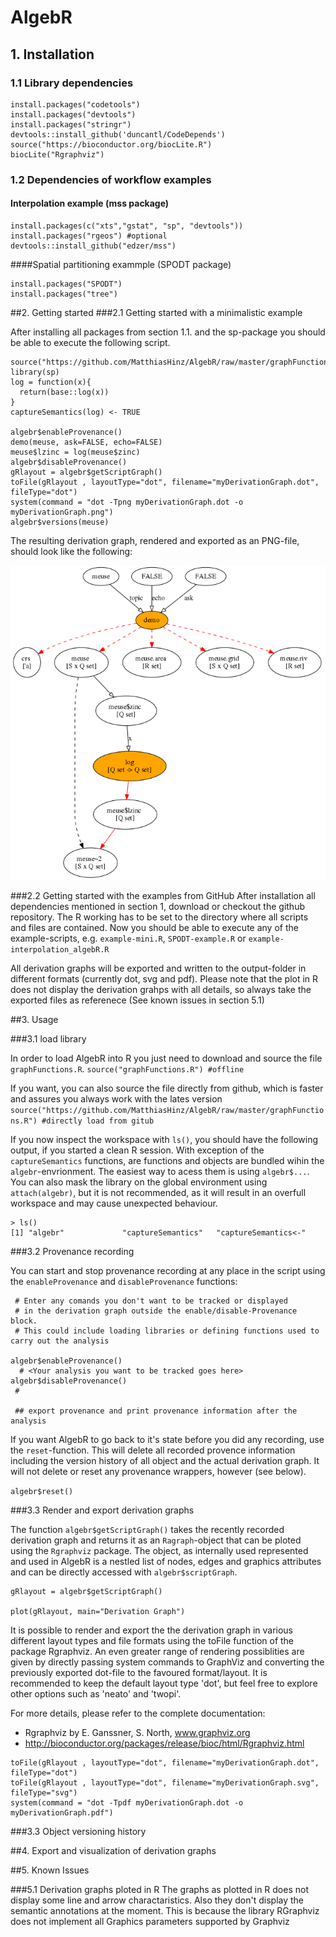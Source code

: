# AlgebR


## 1. Installation
### 1.1 Library dependencies
```
install.packages("codetools")
install.packages("devtools")
install.packages("stringr")
devtools::install_github('duncantl/CodeDepends')
source("https://bioconductor.org/biocLite.R")
biocLite("Rgraphviz")
```
### 1.2 Dependencies of workflow examples 
#### Interpolation example (mss package)
```
install.packages(c("xts","gstat", "sp", "devtools"))
install.packages("rgeos") #optional
devtools::install_github("edzer/mss")
```
####Spatial partitioning exammple (SPODT package)
```
install.packages("SPODT")
install.packages("tree")
```

##2. Getting started
###2.1 Getting started with a minimalistic example

After installing all packages from section 1.1. and the sp-package you should be able to execute the following script.
```
source("https://github.com/MatthiasHinz/AlgebR/raw/master/graphFunctions.R")
library(sp)
log = function(x){
  return(base::log(x))
}
captureSemantics(log) <- TRUE

algebr$enableProvenance()
demo(meuse, ask=FALSE, echo=FALSE)
meuse$lzinc = log(meuse$zinc)
algebr$disableProvenance()
gRlayout = algebr$getScriptGraph()
toFile(gRlayout , layoutType="dot", filename="myDerivationGraph.dot", fileType="dot")
system(command = "dot -Tpng myDerivationGraph.dot -o myDerivationGraph.png")
algebr$versions(meuse)
```
The resulting derivation graph, rendered and exported as an PNG-file, should look like the following:

![Console Session](https://github.com/MatthiasHinz/AlgebR/raw/master/output/myDerivationGraph.png)

###2.2 Getting started with the examples from GitHub
 After installation all dependencies mentioned in section 1, download or checkout the github repository. The R working has to be set to the directory where all scripts and files are contained. Now you should be able to execute any of the example-scripts, e.g. `example-mini.R`, `SPODT-example.R` or `example-interpolation_algebR.R` 
 
 All derivation graphs will be exported and written to the output-folder in different formats (currently dot, svg and pdf). Please note that the plot in R does not display the derivation grahps with all details, so always take the exported files as referenece (See known issues in section 5.1) 
 

##3. Usage

###3.1 load library

In order to load AlgebR into R you just need to download and source the file `graphFunctions.R`.
`source("graphFunctions.R") #offline`

If you want, you can also source the file directly from github, which is faster and assures you always work with the lates version
`source("https://github.com/MatthiasHinz/AlgebR/raw/master/graphFunctions.R") #directly load from gitub`

If you now inspect the workspace with `ls()`, you should have the following output, if you started a clean R session.
With exception of the `captureSemantics` functions, are functions and objects are bundled wihin the `algebr`-envrionment. The easiest way to acess them is using `algebr$...`. You can also mask the library on the global environment using `attach(algebr)`, but it is not recommended, as it will result in an overfull workspace and may cause unexpected behaviour.
```
> ls()
[1] "algebr"             "captureSemantics"   "captureSemantics<-"
```

###3.2 Provenance recording

You can start and stop provenance recording at any place in the script using the `enableProvenance` and `disableProvenance` functions:

```
 # Enter any comands you don't want to be tracked or displayed 
 # in the derivation graph outside the enable/disable-Provenance block. 
 # This could include loading libraries or defining functions used to carry out the analysis
 
algebr$enableProvenance()
  # <Your analysis you want to be tracked goes here>
algebr$disableProvenance()
 #
 
 ## export provenance and print provenance information after the analysis
```
If you want AlgebR to go back to it's state before you did any recording, use the `reset`-function. This will delete all recorded provence information including the version history of all object and the actual derivation graph. It will not delete or reset any provenance wrappers, however (see below).

`algebr$reset()`

###3.3 Render and export derivation graphs

The function `algebr$getScriptGraph()` takes the recently recorded derivation graph and returns it as an `Ragraph`-object that can be ploted using the `Rgraphviz` package. The object, as internally used represented and used in AlgebR is a nestled list of nodes, edges and graphics attributes and can be directly accessed with `algebr$scriptGraph`.

```
gRlayout = algebr$getScriptGraph()

plot(gRlayout, main="Derivation Graph")
```
It is possible to render and export the the derivation graph in various different layout types and file formats using the toFile function of the package Rgraphviz. An even greater range of rendering possiblities are given by directly passing system commands to GraphViz and converting the previously exported dot-file to the favoured format/layout. It is recommended to keep the default layout type 'dot', but feel free to explore other options such as 'neato' and 'twopi'.

For more details, please refer to the complete documentation:
 - Rgraphviz by E. Ganssner, S. North, www.graphviz.org
 - http://bioconductor.org/packages/release/bioc/html/Rgraphviz.html
```
toFile(gRlayout , layoutType="dot", filename="myDerivationGraph.dot", fileType="dot")
toFile(gRlayout , layoutType="dot", filename="myDerivationGraph.svg", fileType="svg")
system(command = "dot -Tpdf myDerivationGraph.dot -o myDerivationGraph.pdf")

```
###3.3 Object versioning history

##4. Export and visualization of derivation graphs

##5. Known Issues

###5.1 Derivation graphs ploted in R
 The graphs as plotted in R does not display some line and arrow charactaristics. Also they don't display the semantic annotations at the moment. This is because the library RGraphviz does not implement all Graphics parameters supported by Graphviz
